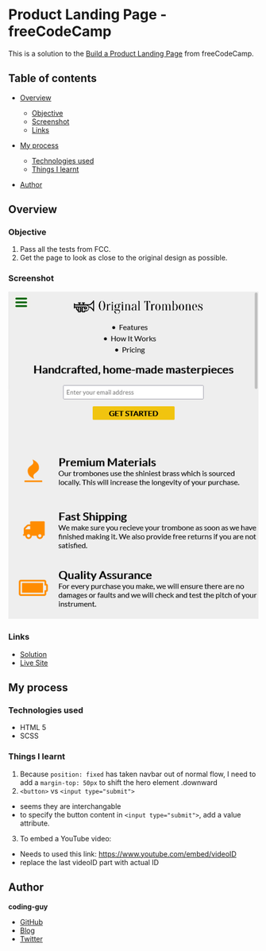 # Product Landing Page - freeCodeCamp

This is a solution to the [Build a Product Landing Page](https://www.freecodecamp.org/learn/responsive-web-design/responsive-web-design-projects/build-a-product-landing-page) from freeCodeCamp.

## Table of contents

- [Overview](#overview)
  - [Objective](#objective)
  - [Screenshot](#screenshot)
  - [Links](#links)
- [My process](#my-process)

  - [Technologies used](#technologies-used)
  - [Things I learnt](#things-i-learnt)

- [Author](#author)

## Overview

### Objective

1. Pass all the tests from FCC.
2. Get the page to look as close to the original design as possible.

### Screenshot

![sceenshot](./fcc-product-landing-page.png)

### Links

- [Solution](https://github.com/1codingguy/fcc-responsive-projects/tree/main/product-landing-page)
- [Live Site](https://1codingguy.github.io/fcc-responsive-projects/product-landing-page/)

## My process

### Technologies used

- HTML 5
- SCSS

### Things I learnt

1. Because `position: fixed` has taken navbar out of normal flow, I need to add a `margin-top: 50px` to shift the hero element .downward
2. `<button>` vs `<input type="submit">`

- seems they are interchangable
- to specify the button content in `<input type="submit">`, add a value attribute.

3. To embed a YouTube video:

- Needs to used this link: https://www.youtube.com/embed/videoID
- replace the last videoID part with actual ID

## Author

**coding-guy**

- [GitHub](https://github.com/1codingguy)
- [Blog](https://blog.coding-guy.com/)
- [Twitter](https://twitter.com/1codingguy)
